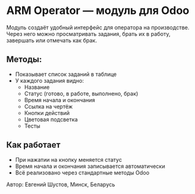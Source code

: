 # ARM Operator — модуль для Odoo

Модуль создаёт удобный интерфейс для оператора на производстве. Через него можно просматривать задания, брать их в работу, завершать или отмечать как брак.

## Методы:

- Показывает список заданий в таблице
- У каждого задания видно:
  - Название
  - Статус (готово, в работе, выполнено, брак)
  - Время начала и окончания
  - Ссылка на чертёж
  - Кнопки действий
  - Цветовая подсветка
  - Тесты

## Как работает

- При нажатии на кнопку меняется статус
- Время начала и окончания записывается автоматически
- Всё реализовано через стандартные методы Odoo

Автор:
Евгений Шустов,
Минск, Беларусь
